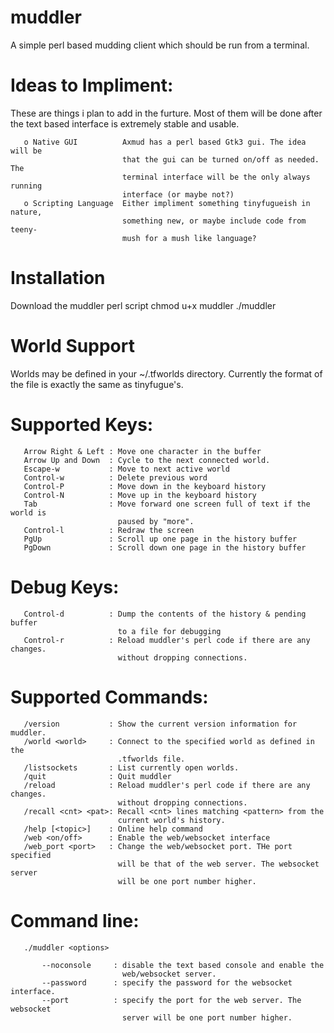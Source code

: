 # muddler

   A simple perl based mudding client which should be run from a terminal.

# Ideas to Impliment:
These are things i plan to add in the furture. Most of them will be done
after the text based interface is extremely stable and usable.


```
   o Native GUI          Axmud has a perl based Gtk3 gui. The idea will be
                         that the gui can be turned on/off as needed. The
                         terminal interface will be the only always running
                         interface (or maybe not?)
   o Scripting Language  Either impliment something tinyfugueish in nature,
                         something new, or maybe include code from teeny-
                         mush for a mush like language?
```
# Installation
   Download the muddler perl script
   chmod u+x muddler
   ./muddler

# World Support
   Worlds may be defined in your ~/.tfworlds directory. Currently the
format of the file is exactly the same as tinyfugue's.
# Supported Keys:
```
   Arrow Right & Left : Move one character in the buffer
   Arrow Up and Down  : Cycle to the next connected world.
   Escape-w           : Move to next active world
   Control-w          : Delete previous word
   Control-P          : Move down in the keyboard history
   Control-N          : Move up in the keyboard history
   Tab                : Move forward one screen full of text if the world is
                        paused by "more".
   Control-l          : Redraw the screen
   PgUp               : Scroll up one page in the history buffer
   PgDown             : Scroll down one page in the history buffer
```
# Debug Keys:
```
   Control-d          : Dump the contents of the history & pending buffer
                        to a file for debugging
   Control-r          : Reload muddler's perl code if there are any changes.
                        without dropping connections.
```
# Supported Commands:
```
   /version           : Show the current version information for muddler.
   /world <world>     : Connect to the specified world as defined in the
                        .tfworlds file.
   /listsockets       : List currently open worlds.
   /quit              : Quit muddler
   /reload            : Reload muddler's perl code if there are any changes.
                        without dropping connections.
   /recall <cnt> <pat>: Recall <cnt> lines matching <pattern> from the
                        current world's history. 
   /help [<topic>]    : Online help command
   /web <on/off>      : Enable the web/websocket interface
   /web_port <port>   : Change the web/websocket port. THe port specified
                        will be that of the web server. The websocket server
                        will be one port number higher.
```
# Command line:
```
   ./muddler <options>

       --noconsole     : disable the text based console and enable the
                         web/websocket server.
       --password      : specify the password for the websocket interface.
       --port          : specify the port for the web server. The websocket
                         server will be one port number higher.
```

